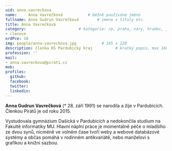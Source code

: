 ```yaml
---
uid: anna.vavreckova
name:     Anna Vavrečková      		# běžně používáné jméno
fullname: Anna Gudrun Vavrečková		# jméno s tituly etc.
title: Anna Vavrečková
category:                 		# kategorie: rp, praha, vary, hradec, jmk, senat
- clenove
ordPce: 10
img: people/anna-vavreckova.jpg           # 165 x 220
description: členka KS Pardubický kraj			# kratký popis, max 160 znaků
profession: ''
mail:
- anna.vavreckova@pirati.cz
mob:
profiles:
  github:
  facebook:
  twitter:
  linkedin:
---
```


**Anna Gudrun Vavrečková** (* 28. září 1991) se narodila a žije v Pardubicích.
Členkou Pirátů je od roku 2015.

Vystudovala gymnázium Dašická v Pardubicích a nedokončila studium na Fakultě
informatiky MU. Hlavní náplní práce je momentálně péče o mladšího ze dvou synů,
nicméně ve volném čase tvoří weby a webové databázové systémy a občas pomáhá v
rodinném antikvariátě, nebo manželovi s grafikou a knižní sazbou.

